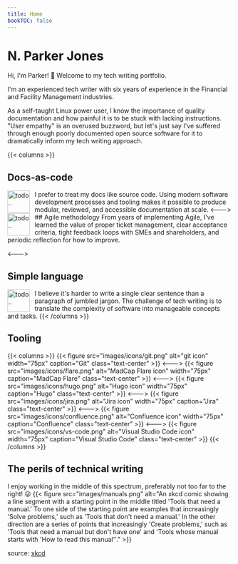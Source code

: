 ```yaml
---
title: Home
bookTOC: false
---
```


# N. Parker Jones

Hi, I'm Parker! &#128075; Welcome to my tech writing portfolio. 

I'm an experienced tech writer with six years of experience in the Financial and Facility Management industries. 

As a self-taught Linux power user, I know the importance of quality documentation and how painful it is to be stuck with lacking instructions. "User empathy" is an overused buzzword, but let's just say I've suffered through enough poorly documented open source software for it to dramatically inform my tech writing approach.  

{{< columns >}}
## Docs-as-code
<img src="images/icons/terminal.png" alt="todo.." width="50px" align="left" style="padding-right: 8px;" />
I prefer to treat my docs like source code. Using modern software development processes and tooling makes it possible to produce modular, reviewed, and accessible documentation at scale. 
<--->
## Agile methodology
<img src="images/icons/agile.png" alt="todo.." width="50px" align="left" style="padding-right: 8px;" />
From years of implementing Agile, I've learned the value of proper ticket management, clear acceptance criteria, tight feedback loops with SMEs and shareholders, and periodic reflection for how to improve.

<--->
## Simple language
<img src="images/icons/edit.png" alt="todo.." width="50px" align="left" style="padding-right: 8px;" />

I believe it's harder to write a single clear sentence than a paragraph of jumbled jargon. The challenge of tech writing is to translate the complexity of software into manageable concepts and tasks.
{{< /columns >}}

## Tooling
{{< columns >}}
{{< figure src="images/icons/git.png" alt="git icon" width="75px" caption="Git" class="text-center" >}}
<--->
{{< figure src="images/icons/flare.png" alt="MadCap Flare icon" width="75px" caption="MadCap Flare" class="text-center" >}}
<--->
{{< figure src="images/icons/hugo.png" alt="Hugo icon" width="75px" caption="Hugo" class="text-center" >}}
<--->
{{< figure src="images/icons/jira.png" alt="Jira icon" width="75px" caption="Jira" class="text-center" >}}
<--->
{{< figure src="images/icons/confluence.png" alt="Confluence icon" width="75px" caption="Confluence" class="text-center" >}}
<--->
{{< figure src="images/icons/vs-code.png" alt="Visual Studio Code icon" width="75px" caption="Visual Studio Code" class="text-center" >}}
{{< /columns >}}

## The perils of technical writing 

I enjoy working in the middle of this spectrum, preferably not too far to the right! &#128540;
{{< figure src="images/manuals.png" alt="An xkcd comic showing a line segment with a starting point in the middle titled 'Tools that need a manual.' To one side of the starting point are examples that increasingly 'Solve problems,' such as 'Tools that don't need a manual.' In the other direction are a series of points that increasingly 'Create problems,' such as 'Tools that need a manual but don't have one' and 'Tools whose manual starts with 'How to read this manual''." >}}

source: <a href="https://xkcd.com/1343/" target="_blank">xkcd</a>
